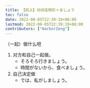 ```yaml
---
title: 【初上】动词连用形＋ましょう
toc: false
date: 2022-08-05T22:39:19+08:00
lastmod: 2022-08-05T22:39:19+08:00
contributors: ["HarborZeng"]
---
```


（一起）做什么吧

1. 对方和自己一起做。
   - そろそろ行きましょう。
   - 時間がないから、食べましょう。
2. 自己决定做
   - では、私がしましょう。

